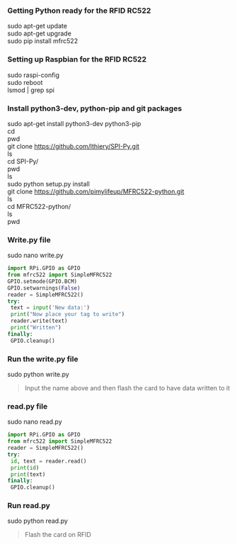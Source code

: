 ### Getting Python ready for the RFID RC522  

sudo apt-get update  
sudo apt-get upgrade  
sudo pip install mfrc522  

### Setting up Raspbian for the RFID RC522

sudo raspi-config  
sudo reboot  
lsmod | grep spi  

### Install python3-dev, python-pip and git packages

sudo apt-get install python3-dev python3-pip  
cd  
pwd  
git clone https://github.com/lthiery/SPI-Py.git  
ls  
cd SPI-Py/  
pwd  
ls  
sudo python setup.py install  
git clone https://github.com/pimylifeup/MFRC522-python.git  
ls  
cd MFRC522-python/  
ls  
pwd  

### Write.py file

sudo nano write.py

```python
import RPi.GPIO as GPIO
from mfrc522 import SimpleMFRC522
GPIO.setmode(GPIO.BCM)
GPIO.setwarnings(False)
reader = SimpleMFRC522()
try:
 text = input('New data:')
 print("Now place your tag to write")
 reader.write(text)
 print("Written")
finally:
 GPIO.cleanup()
```

### Run the write.py file

sudo python write.py  
> Input the name above and then flash the card to have data written to it

### read.py file

sudo nano read.py

```python
import RPi.GPIO as GPIO
from mfrc522 import SimpleMFRC522
reader = SimpleMFRC522()
try:
 id, text = reader.read()
 print(id)
 print(text)
finally:
 GPIO.cleanup()
```

### Run read.py

sudo python read.py  
> Flash the card on RFID

